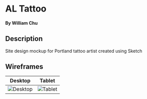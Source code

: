 # AL Tattoo

#### By William Chu

## Description

Site design mockup for Portland tattoo artist created using Sketch

## Wireframes

| Desktop | Tablet |
| ------- | ------ |
| ![Desktop](https://raw.githubusercontent.com/william-chu/al-tattoo/images/desktop.png) | ![Tablet](https://raw.githubusercontent.com/william-chu/al-tattoo/images/tablet.png) |

